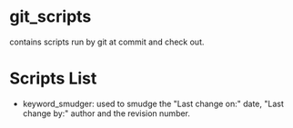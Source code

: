 git_scripts
===========

contains scripts run by git at commit and check out.

Scripts List
============
- keyword_smudger: used to smudge the "Last change on:" date, "Last change by:"
                   author and the revision number.
